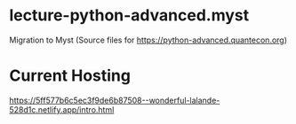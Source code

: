 # lecture-python-advanced.myst
Migration to Myst (Source files for https://python-advanced.quantecon.org)

# Current Hosting

https://5ff577b6c5ec3f9de6b87508--wonderful-lalande-528d1c.netlify.app/intro.html

